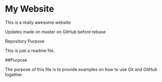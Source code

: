 # My Website

This is a really awesome website

Updates made on master on GitHub before rebase

 Repository Purpose

This is just a readme file.

##Purpose

The purpose of this file is to provide examples
on how to use Git and GitHub together.